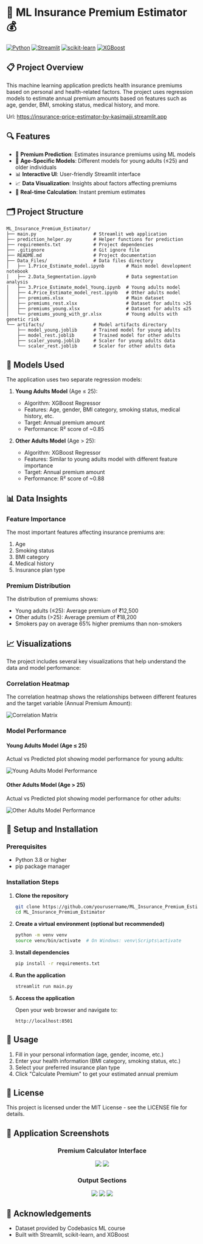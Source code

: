 # 🏥 ML Insurance Premium Estimator 💰

[![Python](https://img.shields.io/badge/Python-3.8+-blue.svg)](https://www.python.org/downloads/)
[![Streamlit](https://img.shields.io/badge/Streamlit-1.22.0-FF4B4B.svg)](https://streamlit.io/)
[![scikit-learn](https://img.shields.io/badge/scikit--learn-1.3.0-F7931E.svg)](https://scikit-learn.org/)
[![XGBoost](https://img.shields.io/badge/XGBoost-2.0.3-006ACC.svg)](https://xgboost.readthedocs.io/)

## 📋 Project Overview

This machine learning application predicts health insurance premiums based on personal and health-related factors. The project uses regression models to estimate annual premium amounts based on features such as age, gender, BMI, smoking status, medical history, and more.

Url: https://insurance-price-estimator-by-kasimajji.streamlit.app

## 🔍 Features

- 🧮 **Premium Prediction**: Estimates insurance premiums using ML models
- 🎯 **Age-Specific Models**: Different models for young adults (≤25) and older individuals
- 📊 **Interactive UI**: User-friendly Streamlit interface
- 📈 **Data Visualization**: Insights about factors affecting premiums
- 🔄 **Real-time Calculation**: Instant premium estimates

## 🗂️ Project Structure

```
ML_Insurance_Premium_Estimator/
├── main.py                     # Streamlit web application
├── prediction_helper.py        # Helper functions for prediction
├── requirements.txt            # Project dependencies
├── .gitignore                  # Git ignore file
├── README.md                   # Project documentation
├── Data_Files/                 # Data files directory
│   ├── 1.Price_Estimate_model.ipynb        # Main model development notebook
│   ├── 2.Data_Segmentation.ipynb           # Data segmentation analysis
│   ├── 3.Price_Estimate_model_Young.ipynb  # Young adults model
│   ├── 4.Price_Estimate_model_rest.ipynb   # Other adults model
│   ├── premiums.xlsx                       # Main dataset
│   ├── premiums_rest.xlsx                  # Dataset for adults >25
│   ├── premiums_young.xlsx                 # Dataset for adults ≤25
│   └── premiums_young_with_gr.xlsx         # Young adults with genetic risk
└── artifacts/                  # Model artifacts directory
    ├── model_young.joblib      # Trained model for young adults
    ├── model_rest.joblib       # Trained model for other adults
    ├── scaler_young.joblib     # Scaler for young adults data
    └── scaler_rest.joblib      # Scaler for other adults data
```

## 🧠 Models Used

The application uses two separate regression models:

1. **Young Adults Model** (Age ≤ 25):

   - Algorithm: XGBoost Regressor
   - Features: Age, gender, BMI category, smoking status, medical history, etc.
   - Target: Annual premium amount
   - Performance: R² score of ~0.85
2. **Other Adults Model** (Age > 25):

   - Algorithm: XGBoost Regressor
   - Features: Similar to young adults model with different feature importance
   - Target: Annual premium amount
   - Performance: R² score of ~0.88

## 📊 Data Insights

### Feature Importance

The most important features affecting insurance premiums are:

1. Age
2. Smoking status
3. BMI category
4. Medical history
5. Insurance plan type

### Premium Distribution

The distribution of premiums shows:

- Young adults (≤25): Average premium of ₹12,500
- Other adults (>25): Average premium of ₹18,200
- Smokers pay on average 65% higher premiums than non-smokers

## 📈 Visualizations

The project includes several key visualizations that help understand the data and model performance:

### Correlation Heatmap

The correlation heatmap shows the relationships between different features and the target variable (Annual Premium Amount):

![Correlation Matrix](correlation_matrix.png)

### Model Performance

#### Young Adults Model (Age ≤ 25)

Actual vs Predicted plot showing model performance for young adults:

![Young Adults Model Performance](True_vs_predict_young.png)

#### Other Adults Model (Age > 25)

Actual vs Predicted plot showing model performance for other adults:

![Other Adults Model Performance](truevspredicted%20for%20Rest%20of%20age%20group.png)

## 🚀 Setup and Installation

### Prerequisites

- Python 3.8 or higher
- pip package manager

### Installation Steps

1. **Clone the repository**

   ```bash
   git clone https://github.com/yourusername/ML_Insurance_Premium_Estimator.git
   cd ML_Insurance_Premium_Estimator
   ```
2. **Create a virtual environment (optional but recommended)**

   ```bash
   python -m venv venv
   source venv/bin/activate  # On Windows: venv\Scripts\activate
   ```
3. **Install dependencies**

   ```bash
   pip install -r requirements.txt
   ```
4. **Run the application**

   ```bash
   streamlit run main.py
   ```
5. **Access the application**

   Open your web browser and navigate to:

   ```
   http://localhost:8501
   ```

## 🔧 Usage

1. Fill in your personal information (age, gender, income, etc.)
2. Enter your health information (BMI category, smoking status, etc.)
3. Select your preferred insurance plan type
4. Click "Calculate Premium" to get your estimated annual premium

## 📝 License

This project is licensed under the MIT License - see the LICENSE file for details.

## 📸 Application Screenshots

<div align="center">

### Premium Calculator Interface

<img src="Screenshots/1.png"> 
<img src="Screenshots/2.png">

### Output Sections

<img src="Screenshots/3.png"> 
<img src="Screenshots/4.png">
<img src="Screenshots/5.png">

</div>

## 🙏 Acknowledgements

- Dataset provided by Codebasics ML course
- Built with Streamlit, scikit-learn, and XGBoost
